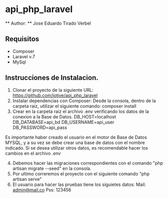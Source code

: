 # api_php_laravel
** Author: ** Jose Eduardo Tirado Verbel

## Requisitos
* Composer
* Laravel v.7
* MySql
##  Instrucciones de Instalacion.
1. Clonar el proyecto de la siguiente URL: https://github.com/jotive/api_php_laravel
2. Instalar dependencias con Composer:
    Desde la consola, dentro de la carpeta raiz, utilizar el siguiente comando: composer install
3. Crear en la carpeta raiz el archivo .env verificando los datos de la conexion a la Base de Datos.
DB_HOST=localhost
DB_DATABASE=api_bd
DB_USERNAME=api_user
DB_PASSWORD=api_pass

Es importante haber creado el usuario en el motor de Base de Datos MYSQL, y a su vez se debe crear una base de datos con el nombre indicado. Si se desea utilizar otros datos, es recomendable hacer los cambios en el archivo .env

4. Debemos hacer las migraciones correspondientes con el comando "php artisan migrate --seed" en la consola.
5. Por ultimo correremos el proyecto con el siguiente comando "php artisan serve"
6. El usuario para hacer las pruebas tiene los siguietes datos:
Mail: admin@mail.co
Pss: 123456
